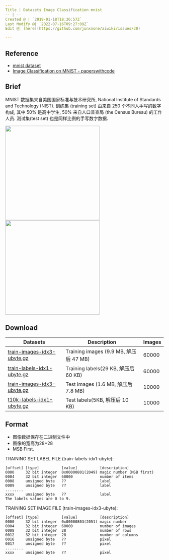 ```yaml
---
Title | Datasets Image Classification mnist
-- | --
Created @ | `2019-01-18T18:36:57Z`
Last Modify @| `2022-07-16T09:27:09Z`
Edit @| [here](https://github.com/junxnone/aiwiki/issues/30)

---
```

## Reference
- [mnist dataset](http://yann.lecun.com/exdb/mnist/)
- [Image Classification on MNIST - paperswithcode](https://paperswithcode.com/sota/image-classification-on-mnist?metric=Accuracy)


## Brief 

MNIST 数据集来自美国国家标准与技术研究所, National Institute of Standards and Technology (NIST). 训练集 (training set) 由来自 250 个不同人手写的数字构成, 其中 50% 是高中学生, 50% 来自人口普查局 (the Census Bureau) 的工作人员. 测试集(test set) 也是同样比例的手写数字数据.


<img width="300px" src="https://user-images.githubusercontent.com/2216970/51413058-95037c00-1ba8-11e9-9153-c5f0764f8e42.png">
<img width="300px" src="https://user-images.githubusercontent.com/2216970/179348954-f84fb28d-8784-4421-8e3a-f87481fdd1db.png">


## Download

Datasets | Description | Images
-- | -- | --
[train-images-idx3-ubyte.gz](https://github.com/junxnone/junxnone.github.io/files/2774597/train-images-idx3-ubyte.gz) | Training images (9.9 MB, 解压后 47 MB) | 60000
[train-labels-idx1-ubyte.gz](https://github.com/junxnone/junxnone.github.io/files/2774598/train-labels-idx1-ubyte.gz) | Training labels(29 KB, 解压后 60 KB) |  60000
[train-images-idx3-ubyte.gz](https://github.com/junxnone/junxnone.github.io/files/2774599/train-images-idx3-ubyte.gz) | Test images (1.6 MB, 解压后 7.8 MB) | 10000
[t10k-labels-idx1-ubyte.gz](https://github.com/junxnone/junxnone.github.io/files/2774601/t10k-labels-idx1-ubyte.gz) | Test labels(5KB, 解压后 10 KB) | 10000

## Format

- 图像数据保存在二进制文件中
- 图像的宽高为28*28
- MSB First.

TRAINING SET LABEL FILE (train-labels-idx1-ubyte):
```
[offset] [type]          [value]          [description] 
0000     32 bit integer  0x00000801(2049) magic number (MSB first) 
0004     32 bit integer  60000            number of items 
0008     unsigned byte   ??               label 
0009     unsigned byte   ??               label 
........ 
xxxx     unsigned byte   ??               label
The labels values are 0 to 9.
```
TRAINING SET IMAGE FILE (train-images-idx3-ubyte):
```
[offset] [type]          [value]          [description] 
0000     32 bit integer  0x00000803(2051) magic number 
0004     32 bit integer  60000            number of images 
0008     32 bit integer  28               number of rows 
0012     32 bit integer  28               number of columns 
0016     unsigned byte   ??               pixel 
0017     unsigned byte   ??               pixel 
........ 
xxxx     unsigned byte   ??               pixel
```
